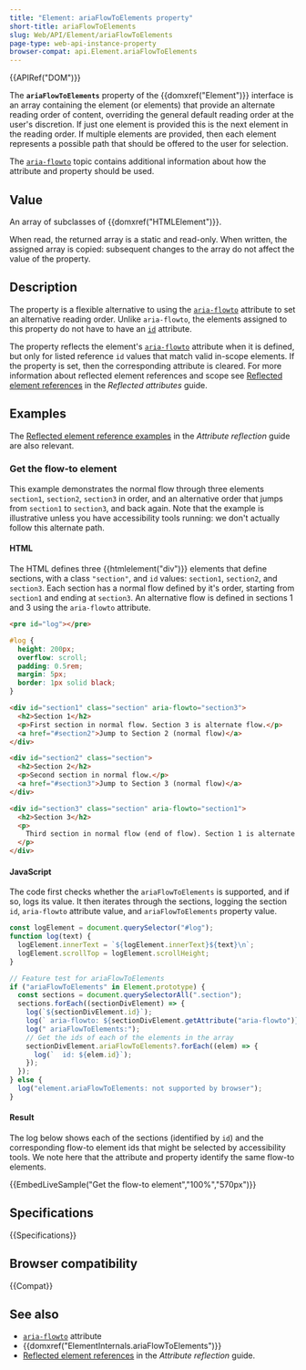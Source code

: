 ```yaml
---
title: "Element: ariaFlowToElements property"
short-title: ariaFlowToElements
slug: Web/API/Element/ariaFlowToElements
page-type: web-api-instance-property
browser-compat: api.Element.ariaFlowToElements
---
```


{{APIRef("DOM")}}

The **`ariaFlowToElements`** property of the {{domxref("Element")}} interface is an array containing the element (or elements) that provide an alternate reading order of content, overriding the general default reading order at the user's discretion.
If just one element is provided this is the next element in the reading order.
If multiple elements are provided, then each element represents a possible path that should be offered to the user for selection.

The [`aria-flowto`](/en-US/docs/Web/Accessibility/ARIA/Reference/Attributes/aria-flowto) topic contains additional information about how the attribute and property should be used.

## Value

An array of subclasses of {{domxref("HTMLElement")}}.

When read, the returned array is a static and read-only.
When written, the assigned array is copied: subsequent changes to the array do not affect the value of the property.

## Description

The property is a flexible alternative to using the [`aria-flowto`](/en-US/docs/Web/Accessibility/ARIA/Reference/Attributes/aria-flowto) attribute to set an alternative reading order.
Unlike `aria-flowto`, the elements assigned to this property do not have to have an [`id`](/en-US/docs/Web/HTML/Global_attributes/id) attribute.

The property reflects the element's [`aria-flowto`](/en-US/docs/Web/Accessibility/ARIA/Reference/Attributes/aria-flowto) attribute when it is defined, but only for listed reference `id` values that match valid in-scope elements.
If the property is set, then the corresponding attribute is cleared.
For more information about reflected element references and scope see [Reflected element references](/en-US/docs/Web/API/Document_Object_Model/Reflected_attributes#reflected_element_references) in the _Reflected attributes_ guide.

## Examples

The [Reflected element reference examples](/en-US/docs/Web/API/Document_Object_Model/Reflected_attributes#setting_and_getting_reflected_element_references) in the _Attribute reflection_ guide are also relevant.

### Get the flow-to element

This example demonstrates the normal flow through three elements `section1`, `section2`, `section3` in order, and an alternative order that jumps from `section1` to `section3`, and back again.
Note that the example is illustrative unless you have accessibility tools running: we don't actually follow this alternate path.

#### HTML

The HTML defines three {{htmlelement("div")}} elements that define sections, with a class `"section"`, and `id` values: `section1`, `section2`, and `section3`.
Each section has a normal flow defined by it's order, starting from `section1` and ending at `section3`.
An alternative flow is defined in sections 1 and 3 using the `aria-flowto` attribute.

```html hidden
<pre id="log"></pre>
```

```css hidden
#log {
  height: 200px;
  overflow: scroll;
  padding: 0.5rem;
  margin: 5px;
  border: 1px solid black;
}
```

```html
<div id="section1" class="section" aria-flowto="section3">
  <h2>Section 1</h2>
  <p>First section in normal flow. Section 3 is alternate flow.</p>
  <a href="#section2">Jump to Section 2 (normal flow)</a>
</div>

<div id="section2" class="section">
  <h2>Section 2</h2>
  <p>Second section in normal flow.</p>
  <a href="#section3">Jump to Section 3 (normal flow)</a>
</div>

<div id="section3" class="section" aria-flowto="section1">
  <h2>Section 3</h2>
  <p>
    Third section in normal flow (end of flow). Section 1 is alternate flow.
  </p>
</div>
```

#### JavaScript

The code first checks whether the `ariaFlowToElements` is supported, and if so, logs its value.
It then iterates through the sections, logging the section `id`, `aria-flowto` attribute value, and `ariaFlowToElements` property value.

```js hidden
const logElement = document.querySelector("#log");
function log(text) {
  logElement.innerText = `${logElement.innerText}${text}\n`;
  logElement.scrollTop = logElement.scrollHeight;
}
```

```js
// Feature test for ariaFlowToElements
if ("ariaFlowToElements" in Element.prototype) {
  const sections = document.querySelectorAll(".section");
  sections.forEach((sectionDivElement) => {
    log(`${sectionDivElement.id}`);
    log(` aria-flowto: ${sectionDivElement.getAttribute("aria-flowto")}`);
    log(" ariaFlowToElements:");
    // Get the ids of each of the elements in the array
    sectionDivElement.ariaFlowToElements?.forEach((elem) => {
      log(`  id: ${elem.id}`);
    });
  });
} else {
  log("element.ariaFlowToElements: not supported by browser");
}
```

#### Result

The log below shows each of the sections (identified by `id`) and the corresponding flow-to element ids that might be selected by accessibility tools.
We note here that the attribute and property identify the same flow-to elements.

{{EmbedLiveSample("Get the flow-to element","100%","570px")}}

## Specifications

{{Specifications}}

## Browser compatibility

{{Compat}}

## See also

- [`aria-flowto`](/en-US/docs/Web/Accessibility/ARIA/Reference/Attributes/aria-flowto) attribute
- {{domxref("ElementInternals.ariaFlowToElements")}}
- [Reflected element references](/en-US/docs/Web/API/Document_Object_Model/Reflected_attributes#reflected_element_references) in the _Attribute reflection_ guide.
